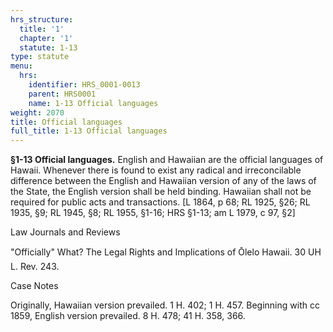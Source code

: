 ```yaml
---
hrs_structure:
  title: '1'
  chapter: '1'
  statute: 1-13
type: statute
menu:
  hrs:
    identifier: HRS_0001-0013
    parent: HRS0001
    name: 1-13 Official languages
weight: 2070
title: Official languages
full_title: 1-13 Official languages
---
```

**§1-13 Official languages.** English and Hawaiian are the official languages of Hawaii. Whenever there is found to exist any radical and irreconcilable difference between the English and Hawaiian version of any of the laws of the State, the English version shall be held binding. Hawaiian shall not be required for public acts and transactions. [L 1864, p 68; RL 1925, §26; RL 1935, §9; RL 1945, §8; RL 1955, §1-16; HRS §1-13; am L 1979, c 97, §2]

Law Journals and Reviews

"Officially" What? The Legal Rights and Implications of Ōlelo Hawaii. 30 UH L. Rev. 243.

Case Notes

Originally, Hawaiian version prevailed. 1 H. 402; 1 H. 457\. Beginning with cc 1859, English version prevailed. 8 H. 478; 41 H. 358, 366.